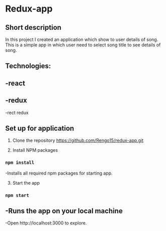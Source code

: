 # Redux-app



## Short description 

In this project I created an application which show to user details of song.
This is a simple app in which user need to select song title to see details of song.

## Technologies:

-react
---
-redux
--- 
-rect redux

## Set up for application

1. Clone the repository https://github.com/Rengo15/redux-app.git

2. Install NPM packages
### `npm install`
-Installs all required npm packages for starting app.

3. Start the app
### `npm start`
-Runs the app on your local machine
---
-Open http://localhost:3000 to explore.


